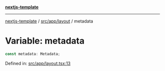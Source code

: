 [**nextjs-template**](../../../../README.md)

---

[nextjs-template](../../../../README.md) / [src/app/layout](../README.md) / metadata

# Variable: metadata

```ts
const metadata: Metadata;
```

Defined in: [src/app/layout.tsx:13](https://github.com/Its-Satyajit/nextjs-template/blob/a020f2e64682696d16eea8be5c54d400aa09764e/src/app/layout.tsx#L13)
